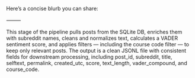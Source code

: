 Here’s a concise blurb you can share:

⸻

This stage of the pipeline pulls posts from the SQLite DB, enriches them with subreddit names, 
cleans and normalizes text, calculates a VADER sentiment score, and applies filters — 
including the course code filter — to keep only relevant posts. 
The output is a clean JSONL file with consistent fields for downstream processing, 
including post_id, subreddit, title, selftext, permalink, created_utc, score, text_length,
vader_compound, and course_code.
